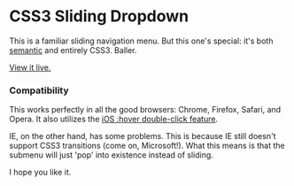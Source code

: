 CSS3 Sliding Dropdown
========================

This is a familiar sliding navigation menu. But this one's special: it's both [semantic][sem] and entirely CSS3. Baller.

[View it live.][sbc]

[sem]: http://en.wikipedia.org/wiki/Semantic_Web "Semantic Web"
[sbc]: http://jmeas.com/projects/git/dd2/menu.html  "CSS3 Dropdown with Fade"

### Compatibility

This works perfectly in all the good browsers: Chrome, Firefox, Safari, and Opera. It also utilizes the [iOS :hover double-click feature][click].

[click]: http://www.nczonline.net/blog/2012/07/05/ios-has-a-hover-problem/ "iOS Double Click"

IE, on the other hand, has some problems. This is because IE still doesn't support CSS3 transitions (come on, Microsoft!). What this means is that the submenu will just 'pop' into existence instead of sliding.

I hope you like it.